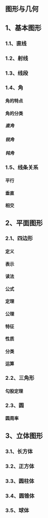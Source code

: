 ## 图形与几何

## 1、基本图形

### 1.1、直线

### 1.2、射线

### 1.3、线段

### 1.4、角
#### 角的特点
#### 角的分类
##### 直角
##### 锐角
##### 钝角

### 1.5、线条关系
#### 平行
#### 垂直
#### 相交

## 2、平面图形

### 2.1、四边形
#### 定义
#### 表示
#### 读法
#### 公式
#### 定理
#### 公理
#### 特征
#### 性质
#### 分类
#### 运算

### 2.2、三角形
#### 勾股定理

### 2.3、圆
#### 圆周率

## 3、立体图形
### 3.1、长方体
### 3.2、正方体
### 3.3、圆柱体
### 3.4、圆锥体
### 3.5、球体

